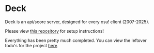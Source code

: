 # Deck

Deck is an api/score server, designed for every osu! client (2007-2025).

Please view [this repository](https://github.com/osuTitanic/titanic) for setup instructions!

Everything has been pretty much completed.
You can view the leftover todo's for the project [here](https://github.com/users/osuTitanic/projects/2).
